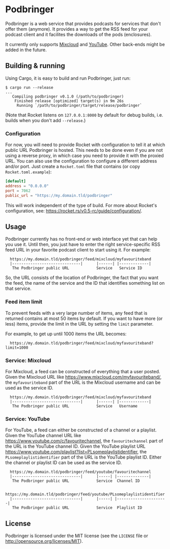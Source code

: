 # Podbringer

Podbringer is a web service that provides podcasts for services that don't
offer them (anymore). It provides a way to get the RSS feed for your podcast
client and it facilites the downloads of the pods (enclosures).

It currently only supports [Mixcloud](https://www.mixcloud.com) and
[YouTube](https://www.youtube.com).
Other back-ends might be added in the future.

## Building & running

Using Cargo, it is easy to build and run Podbringer, just run:

```shell
$ cargo run --release
...
   Compiling podbringer v0.1.0 (/path/to/podbringer)
    Finished release [optimized] target(s) in 9m 26s
     Running `/path/to/podbringer/target/release/podbringer`
```

(Note that Rocket listens on `127.0.0.1:8000` by default for debug builds, i.e.
builds when you don't add `--release`.)

### Configuration

For now, you will need to provide Rocket with configuration to tell it at which
public URL Podbringer is hosted. This needs to be done even if you are not using
a reverse proxy, in which case you need to provide it with the proxied URL. You
can also use the configuration to configure a different address and/or port.
Just create a `Rocket.toml` file that contains (or copy `Rocket.toml.example`):

```toml
[default]
address = "0.0.0.0"
port = 7062
public_url = "https://my.domain.tld/podbringer"
```

This will work independent of the type of build. For more about Rocket's
configuration, see: <https://rocket.rs/v0.5-rc/guide/configuration/>.

## Usage

Podbringer currently has no front-end or web interface yet that can help you
use it. Until then, you just have to enter the right service-specific RSS feed
URL in your favorite podcast client to start using it. For example:

```text
  https://my.domain.tld/podbringer/feed/mixcloud/myfavouriteband
  |------------------------------|      |------| |-------------|
   The Podbringer public URL            Service   Service ID
```

So, the URL consists of the location of Podbringer, the fact that you want the feed,
the name of the service and the ID that identifies something list on that service.

### Feed item limit

To prevent feeds with a very large number of items, any feed that is returned
contains at most 50 items by default. If you want to have more (or less) items,
provide the limit in the URL by setting the `limit` parameter.

For example, to get up until 1000 items the URL becomes:

```text
  https://my.domain.tld/podbringer/feed/mixcloud/myfavouriteband?limit=1000
```

### Service: Mixcloud

For Mixcloud, a feed can be constructed of everything that a user posted.
Given the Mixcloud URL like <https://www.mixcloud.com/myfavouriteband/>, the
`myfavouriteband` part of the URL is the Mixcloud username and can be used as
the service ID.

```text
  https://my.domain.tld/podbringer/feed/mixcloud/myfavouriteband
  |------------------------------|      |------| |-------------|
   The Podbringer public URL            Service   Username
```

### Service: YouTube

For YouTube, a feed can either be constructed of a channel or a playlist.
Given the YouTube channel URL like <https://www.youtube.com/c/favouritechannel>,
the `favouritechannel` part of the URL is the YouTube channel ID.
Given the YouTube playlist URL
<https://www.youtube.com/playlist?list=PLsomeplaylistidentifier>, the
`PLsomeplaylistidentifier` part of the URL is the YouTube playlist ID.
Either the channel or playlist ID can be used as the service ID.

```text
  https://my.domain.tld/podbringer/feed/youtube/favouritechannel
  |------------------------------|      |-----| |--------------|
   The Podbringer public URL            Service  Channel ID

  https://my.domain.tld/podbringer/feed/youtube/PLsomeplaylistidentifier
  |------------------------------|      |-----| |----------------------|
   The Podbringer public URL            Service  Playlist ID
```

## License

Podbringer is licensed under the MIT license (see the `LICENSE` file or
<http://opensource.org/licenses/MIT>).
